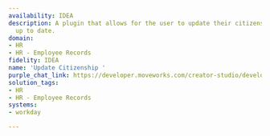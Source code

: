 ```yaml
---
availability: IDEA
description: A plugin that allows for the user to update their citizenship so it remains
  up to date.
domain:
- HR
- HR - Employee Records
fidelity: IDEA
name: 'Update Citizenship '
purple_chat_link: https://developer.moveworks.com/creator-studio/developer-tools/purple-chat/?conversation=%7B%22startTimestamp%22%3A%2211%3A43+AM%22%2C%22messages%22%3A%5B%7B%22role%22%3A%22user%22%2C%22parts%22%3A%5B%7B%22richText%22%3A%22%3Cp%3EI+need+to+update+my+citizenship+-+please+help%21%3C%2Fp%3E%22%7D%5D%7D%2C%7B%22role%22%3A%22assistant%22%2C%22parts%22%3A%5B%7B%22reasoningSteps%22%3A%5B%7B%22status%22%3A%22success%22%2C%22richText%22%3A%22%3Cp%3E%E2%9C%85+Working+on+%3Cb%3EUpdate+Citizenship+%3C%2Fb%3E%3Cbr%3E%E2%8F%B3+Calling+Plugin+%3Cb%3EUpdate+Citizenship+%3C%2Fb%3E%3C%2Fp%3E%22%7D%5D%7D%2C%7B%22richText%22%3A%22Absolutely%2C+I+can+help+with+that.+Can+you+please+provide+me+with+your+updated+citizenship+information%3F%22%7D%5D%7D%2C%7B%22role%22%3A%22user%22%2C%22parts%22%3A%5B%7B%22richText%22%3A%22Sure%2C+I+recently+became+a+citizen+of+Canada.%22%7D%5D%7D%2C%7B%22role%22%3A%22assistant%22%2C%22parts%22%3A%5B%7B%22richText%22%3A%22%3Cp%3EI%27ve+submitted+your+request+to+update+your+citizenship+to+Canadian.+Your+manager+will+review+and+approve+the+status+change.+Please+let+me+know+if+there%27s+anything+more+I+can+help+with.%3C%2Fp%3E%22%7D%5D%7D%5D%7D
solution_tags:
- HR
- HR - Employee Records
systems:
- workday

---
```

